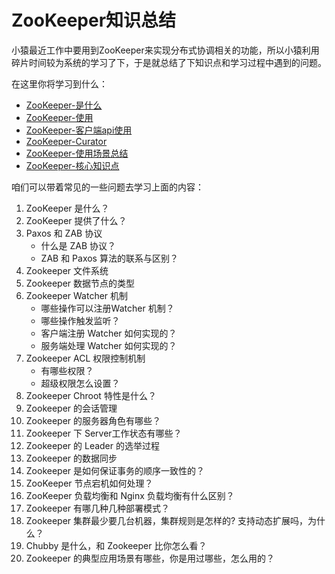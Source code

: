 # ZooKeeper知识总结

小猿最近工作中要用到ZooKeeper来实现分布式协调相关的功能，所以小猿利用碎片时间较为系统的学习了下，于是就总结了下知识点和学习过程中遇到的问题。

在这里你将学习到什么：

- [ZooKeeper-是什么](./docs/zookeeper/01_zookeeper_what.md)
- [ZooKeeper-使用](./docs/zookeeper/02_zookeeper_use.md)
- [ZooKeeper-客户端api使用](./docs/zookeeper/03_zookeeper_client.md)
- [ZooKeeper-Curator](./docs/zookeeper/04_zookeeper_curator.md)
- [ZooKeeper-使用场景总结](./docs/zookeeper/05_zookeeper_scenes.md)
- [ZooKeeper-核心知识点](./docs/zookeeper/06_zookeeper_core.md)

咱们可以带着常见的一些问题去学习上面的内容：

1. ZooKeeper 是什么？
2. ZooKeeper 提供了什么？
3. Paxos 和 ZAB 协议
   - 什么是 ZAB 协议？
   - ZAB 和 Paxos 算法的联系与区别？	
4. Zookeeper 文件系统
5. Zookeeper 数据节点的类型
6. Zookeeper Watcher 机制
   - 哪些操作可以注册Watcher 机制？
   - 哪些操作触发监听？
   - 客户端注册 Watcher 如何实现的？
   - 服务端处理 Watcher 如何实现的？
7. Zookeeper ACL 权限控制机制
   - 有哪些权限？
   - 超级权限怎么设置？
8. Zookeeper Chroot 特性是什么？
9. Zookeeper 的会话管理
10. Zookeeper 的服务器角色有哪些？
11. Zookeeper 下 Server工作状态有哪些？
12. Zookeeper 的 Leader  的选举过程
13. Zookeeper 的数据同步
14. Zookeeper 是如何保证事务的顺序一致性的？
15. ZooKeeper 节点宕机如何处理？
16. ZooKeeper 负载均衡和 Nginx 负载均衡有什么区别？
17. Zookeeper 有哪几种几种部署模式？
18. Zookeeper 集群最少要几台机器，集群规则是怎样的? 支持动态扩展吗，为什么？
19. Chubby 是什么，和 Zookeeper 比你怎么看？
20. Zookeeper 的典型应用场景有哪些，你是用过哪些，怎么用的？